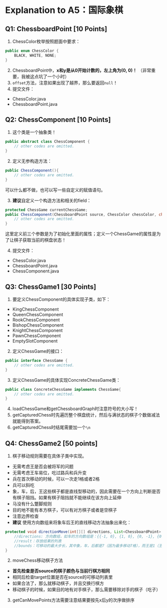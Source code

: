 # Explanation to A5：国际象棋

## Q1: ChessboardPoint [10 Points]

1. ChessColor枚举按照题面中要求：

```java
public enum ChessColor {
    BLACK, WHITE, NONE; 
}
```

2. ChessboardPoint中，**x和y是从0开始计数的，左上角为(0, 0)！** （非常重要，我被这点坑了一个小时）
3. `offset`方法，注意如果出现了越界，那么要返回`null`！
4. 提交文件：
- ChessColor.java
- ChessboardPoint.java

## Q2: ChessComponent [10 Points]

1. 这个类是一个抽象类！

```java
public abstract class ChessComponent {
    // other codes are omitted.
}
```

2. 定义无参构造方法：

```java
public ChessComponent(){
    // other codes are omitted.
}
```

可以什么都不做，也可以写一些自定义的赋值语句。

3. **建议**自定义一个构造方法和相关的field：
```java
protected ChessGame currentChessGame;
public ChessComponent(ChessboardPoint source, ChessColor chessColor, char name, ChessGame currentChessGame){
    // other codes are omitted.
}
```
这里定义前三个参数是为了初始化里面的属性；定义一个ChessGame的属性是为了让棋子获取当前的棋盘状态！

4. 提交文件：
- ChessColor.java
- ChessboardPoint.java
- ChessComponent.java

## Q3: ChessGame1 [30 Points]

1. 要定义ChessComponent的具体实现子类，如下：
- KingChessComponent
- QueenChessComponent
- RookChessComponent
- BishopChessComponent
- KnightChessComponent
- PawnChessComponent
- EmptySlotComponent

2. 定义ChessGame的接口：
```java
public interface ChessGame {
    // other codes are omitted.
}
```

3. 定义ChessGame的具体实现ConcreteChessGame类：

```java
public class ConcreteChessGame implements ChessGame{
    // other codes are omitted.
}
```

4. loadChessGame和getChessboardGraph时注意符号的大小写！
5. getCapturedChess时先遍历整个棋盘统计，然后与满状态的棋子个数做减法就能得到答案。
6. getCapturedChess时结尾需要加一个`\n`

## Q4: ChessGame2 [50 points]

1. 棋子移动规则需要在具体子类中实现。
- 无需考虑王是否会被将军的问题
- 无需考虑王车易位，吃过路兵和兵升变
- 兵在首次移动的时候，可以一次走1格或者2格
- 兵可以斜吃
- 象，车，后，王这些棋子都是直线型移动的，因此需要在一个方向上判断是否有棋子阻挡。如果有棋子阻挡就不能继续在该方向上延伸
- 马没有什么蹩脚规则
- 目的地不能有本方棋子，可以有对方棋子或者是空棋子
- 注意边界检查
- **建议** 使用方向数组来将象车后王的直线移动方法抽象出来化：
```java
protected void directionMove(int[][] directions, List<ChessboardPoint> result, int bounds){
    //directions: 方向数组，如车的方向数组是：{{-1, 0}, {1, 0}, {0, -1}, {0, 1}};
    //result：存放结果的列表
    //bounds：可移动的最大步长，其中象，车，后都是7（因为最多移动7格），而王是1（王只能移动1格）
}
```

2. moveChess移动棋子方法

- **首先检查是否source的棋子颜色与当前行棋方相同**
- 相同后检查target位置是否在source的可移动列表里
- 如果合法了，那么就移动棋子，并且交换行棋方
- 移动棋子的时候，如果目的地有对手棋子，那么需要移除对手的棋子（吃子）

3. getCanMovePoints方法需要注意结果要按先x后y的次序做排序
